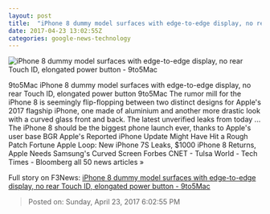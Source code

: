 ```yaml
---
layout: post
title:  "iPhone 8 dummy model surfaces with edge-to-edge display, no rear Touch ID, elongated power button - 9to5Mac"
date: 2017-04-23 13:02:55Z
categories: google-news-technology
---
```


![iPhone 8 dummy model surfaces with edge-to-edge display, no rear Touch ID, elongated power button - 9to5Mac](https://9to5mac.files.wordpress.com/2017/04/iphone-8-bezel-less-integrated-screen.jpg?quality=82&strip=all&w=655&strip=all&w=1600&h=1000)

9to5Mac iPhone 8 dummy model surfaces with edge-to-edge display, no rear Touch ID, elongated power button 9to5Mac The rumor mill for the iPhone 8 is seemingly flip-flopping between two distinct designs for Apple's 2017 flagship iPhone, one made of aluminium and another more drastic look with a curved glass front and back. The latest unverified leaks from today ... The iPhone 8 should be the biggest phone launch ever, thanks to Apple's user base BGR Apple's Reported iPhone Update Might Have Hit a Rough Patch Fortune Apple Loop: New iPhone 7S Leaks, $1000 iPhone 8 Returns, Apple Needs Samsung's Curved Screen Forbes CNET - Tulsa World - Tech Times - Bloomberg all 50 news articles »


Full story on F3News: [iPhone 8 dummy model surfaces with edge-to-edge display, no rear Touch ID, elongated power button - 9to5Mac](http://www.f3nws.com/n/BnkK3D)

> Posted on: Sunday, April 23, 2017 6:02:55 PM
